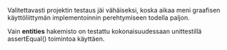 Valitettavasti projektin testaus jäi vähäiseksi, koska aikaa meni graafisen käyttöliittymän implementoinnin perehtymiseen todella paljon.

Vain **entities** hakemisto on testattu kokonaisuudessaan unittestillä assertEqual() toimintoa käyttäen.

